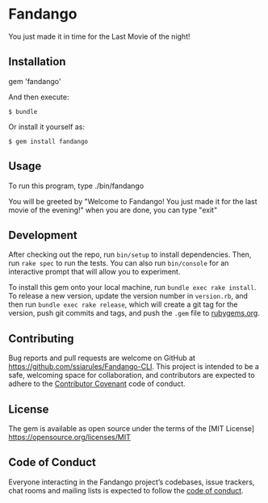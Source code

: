 # Fandango

You just made it in time for the Last Movie of the night! 


## Installation

gem 'fandango'

And then execute:

    $ bundle

Or install it yourself as:

    $ gem install fandango

## Usage

To run this program, type ./bin/fandango

You will be greeted by "Welcome to Fandango! You just made it for the last movie of the evening!"
when you are done, you can type "exit"

## Development

After checking out the repo, run `bin/setup` to install dependencies. Then, run `rake spec` to run the tests. You can also run `bin/console` for an interactive prompt that will allow you to experiment.

To install this gem onto your local machine, run `bundle exec rake install`. To release a new version, update the version number in `version.rb`, and then run `bundle exec rake release`, which will create a git tag for the version, push git commits and tags, and push the `.gem` file to [rubygems.org](https://rubygems.org).

## Contributing

Bug reports and pull requests are welcome on GitHub at https://github.com/ssiarules/Fandango-CLI. This project is intended to be a safe, welcoming space for collaboration, and contributors are expected to adhere to the [Contributor Covenant](http://contributor-covenant.org) code of conduct.

## License

The gem is available as open source under the terms of the [MIT License] https://opensource.org/licenses/MIT

## Code of Conduct

Everyone interacting in the Fandango project’s codebases, issue trackers, chat rooms and mailing lists is expected to follow the [code of conduct](https://github.com/[USERNAME]/fandango/blob/master/CODE_OF_CONDUCT.md).
